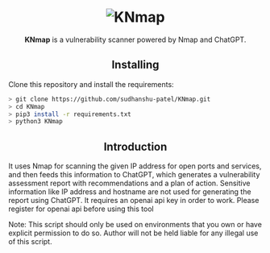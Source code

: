 <div align="center">
    <h1><img src="logo.png" alt="KNmap"/></a></h1>
    <p><strong>KNmap</strong> is a vulnerability scanner powered by Nmap and ChatGPT.</p>
</div>

<h2 align="center">Installing</h2>

Clone this repository and install the requirements:

```bash
> git clone https://github.com/sudhanshu-patel/KNmap.git
> cd KNmap
> pip3 install -r requirements.txt
> python3 KNmap
```
<h2 align="center">Introduction</h2>
<p>It uses Nmap for scanning the given IP address for open ports and services, and then feeds this information to ChatGPT, which generates a vulnerability assessment report with recommendations and a plan of action. Sensitive information like IP address and hostname are not used for generating the report using ChatGPT. It requires an openai api key in order to work. Please register for openai api before using this tool</p>

<p>Note: This script should only be used on environments that you own or have explicit permission to do so. Author will not be held liable for any illegal use of this script.</p>
